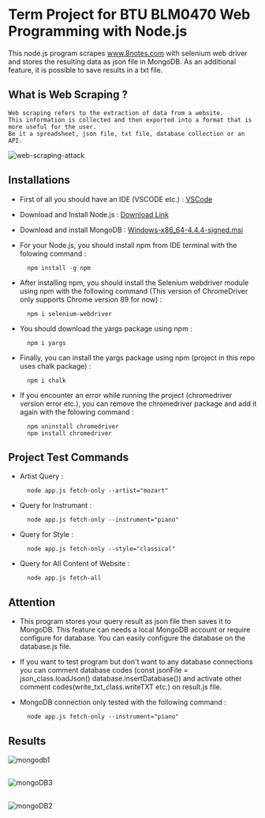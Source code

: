 # Term Project for BTU BLM0470 Web Programming with Node.js
This node.js program scrapes www.8notes.com with selenium web driver and stores the resulting data as json file in MongoDB. As an additional feature, it is possible to save results in a txt file.

##

## What is Web Scraping ?

    Web scraping refers to the extraction of data from a website. 
    This information is collected and then exported into a format that is more useful for the user. 
    Be it a spreadsheet, json file, txt file, database collection or an API.

![web-scraping-attack](https://user-images.githubusercontent.com/43846778/120050147-02e7ca00-c025-11eb-8401-03d69f6eda8e.jpg)
##

## Installations
* First of all you should have an IDE (VSCODE etc.) : [VSCode](https://code.visualstudio.com/)
* Download and Install Node.js : [Download Link](https://nodejs.org/en/)
* Download and install MongoDB : [Windows-x86_64-4.4.4-signed.msi](https://fastdl.mongodb.org/windows/mongodb-windows-x86_64-4.4.4-signed.msi)
* For your Node.js, you should install npm from IDE terminal with the folowing command :
               
        npm install -g npm
        
* After installing npm, you should install the Selenium webdriver module using npm with the following command (This version of ChromeDriver only supports Chrome version 89 for now) :

        npm i selenium-webdriver
        
 

* You should download the yargs package using npm : 

        npm i yargs
        
        
* Finally, you can install the yargs package using npm (project in this repo uses chalk package) : 

        npm i chalk

* If you encounter an error while running the project (chromedriver version error etc.), you can remove the chromedriver package and add it again with the folowing command :
        
        npm uninstall chromedriver
        npm install chromedriver

        
##

## Project Test Commands
* Artist Query :

        node app.js fetch-only --artist="mozart" 
        
* Query for Instrumant :

        node app.js fetch-only --instrument="piano" 
        
* Query for Style  :

        node app.js fetch-only --style="classical"
        

* Query for All Content of Website  :

        node app.js fetch-all
        
##

## Attention

* This program stores your query result as json file then saves it to MongoDB. This feature can needs a local MongoDB account or require configure for database. You can easily configure the database on the database.js file. 
* If you want to test program but don't want to any database connections you can comment database codes (const jsonFile = json_class.loadJson() database.insertDatabase()) and activate other comment codes(write_txt_class.writeTXT etc.) on result.js file.

* MongoDB connection only tested with the following command :

        node app.js fetch-only --instrument="piano"     
        
##

## Results
![mongodb1](https://user-images.githubusercontent.com/43846778/120052566-9a054f80-c02e-11eb-9060-a844fc46ac7d.jpg)
##
![mongoDB3](https://user-images.githubusercontent.com/43846778/120052733-5c54f680-c02f-11eb-99a6-956a613e3ccc.jpg)
##
![mongoDB2](https://user-images.githubusercontent.com/43846778/120052729-59f29c80-c02f-11eb-9f2b-693fccd31538.jpg)







